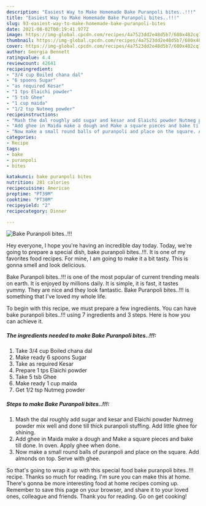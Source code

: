 ```yaml
---
description: "Easiest Way to Make Homemade Bake Puranpoli bites..!!!"
title: "Easiest Way to Make Homemade Bake Puranpoli bites..!!!"
slug: 93-easiest-way-to-make-homemade-bake-puranpoli-bites
date: 2021-08-02T00:19:41.977Z
image: https://img-global.cpcdn.com/recipes/4a7523dd2e48d5b7/680x482cq70/bake-puranpoli-bites-recipe-main-photo.jpg
thumbnail: https://img-global.cpcdn.com/recipes/4a7523dd2e48d5b7/680x482cq70/bake-puranpoli-bites-recipe-main-photo.jpg
cover: https://img-global.cpcdn.com/recipes/4a7523dd2e48d5b7/680x482cq70/bake-puranpoli-bites-recipe-main-photo.jpg
author: Georgia Bennett
ratingvalue: 4.4
reviewcount: 42641
recipeingredient:
- "3/4 cup Boiled chana dal"
- "6 spoons Sugar"
- "as required Kesar"
- "1 tps Elaichi powder"
- "5 tsb Ghee"
- "1 cup maida"
- "1/2 tsp Nutmeg powder"
recipeinstructions:
- "Mash the dal roughly add sugar and kesar and Elaichi powder Nutmeg powder mix well and done till thick puranpoli stuffing. Add little ghee for shining."
- "Add ghee in Maida make a dough and Make a square pieces and bake till done. In oven. Apply ghee when done."
- "Now make a small round balls of puranpoli and place on the square. Add almonds on top. Serve with ghee."
categories:
- Recipe
tags:
- bake
- puranpoli
- bites

katakunci: bake puranpoli bites 
nutrition: 281 calories
recipecuisine: American
preptime: "PT39M"
cooktime: "PT30M"
recipeyield: "2"
recipecategory: Dinner

---
```



![Bake Puranpoli bites..!!!](https://img-global.cpcdn.com/recipes/4a7523dd2e48d5b7/680x482cq70/bake-puranpoli-bites-recipe-main-photo.jpg)

Hey everyone, I hope you're having an incredible day today. Today, we're going to prepare a special dish, bake puranpoli bites..!!!. It is one of my favorites food recipes. For mine, I am going to make it a bit tasty. This is gonna smell and look delicious.



Bake Puranpoli bites..!!! is one of the most popular of current trending meals on earth. It is enjoyed by millions daily. It is simple, it is fast, it tastes yummy. They are nice and they look fantastic. Bake Puranpoli bites..!!! is something that I've loved my whole life.


To begin with this recipe, we must prepare a few ingredients. You can have bake puranpoli bites..!!! using 7 ingredients and 3 steps. Here is how you can achieve it.

<!--inarticleads1-->

##### The ingredients needed to make Bake Puranpoli bites..!!!:

1. Take 3/4 cup Boiled chana dal
1. Make ready 6 spoons Sugar
1. Take as required Kesar
1. Prepare 1 tps Elaichi powder
1. Take 5 tsb Ghee
1. Make ready 1 cup maida
1. Get 1/2 tsp Nutmeg powder




<!--inarticleads2-->

##### Steps to make Bake Puranpoli bites..!!!:

1. Mash the dal roughly add sugar and kesar and Elaichi powder Nutmeg powder mix well and done till thick puranpoli stuffing. Add little ghee for shining.
1. Add ghee in Maida make a dough and Make a square pieces and bake till done. In oven. Apply ghee when done.
1. Now make a small round balls of puranpoli and place on the square. Add almonds on top. Serve with ghee.




So that's going to wrap it up with this special food bake puranpoli bites..!!! recipe. Thanks so much for reading. I'm sure you can make this at home. There's gonna be more interesting food at home recipes coming up. Remember to save this page on your browser, and share it to your loved ones, colleague and friends. Thank you for reading. Go on get cooking!
